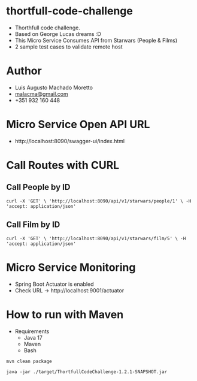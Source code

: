 # thortfull-code-challenge
 
- Thorthfull code challenge. 
- Based on George Lucas dreams :D
- This Micro Service Consumes API from Starwars (People & Films)
- 2 sample test cases to validate remote host

# Author

- Luis Augusto Machado Moretto
- malacma@gmail.com
- +351 932 160 448

# Micro Service Open API URL
 
- http://localhost:8090/swagger-ui/index.html

# Call Routes with CURL

## Call People by ID

`
curl -X 'GET' \
'http://localhost:8090/api/v1/starwars/people/1' \
-H 'accept: application/json'
`

## Call Film by ID

`
curl -X 'GET' \
'http://localhost:8090/api/v1/starwars/film/5' \
-H 'accept: application/json'
`
# Micro Service Monitoring

- Spring Boot Actuator is enabled
- Check URL -> http://localhost:9001/actuator

# How to run with Maven

- Requirements
  - Java 17
  - Maven
  - Bash

`
mvn clean package
`

`
java -jar ./target/ThortfullCodeChallenge-1.2.1-SNAPSHOT.jar
`



